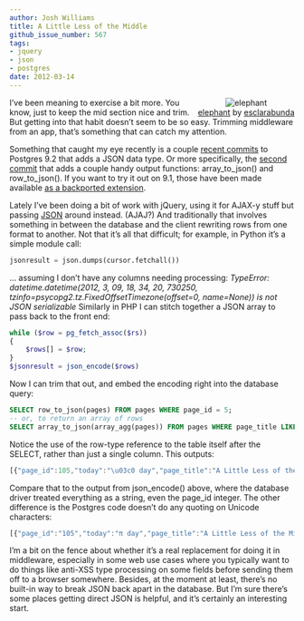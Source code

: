 ```yaml
---
author: Josh Williams
title: A Little Less of the Middle
github_issue_number: 567
tags:
- jquery
- json
- postgres
date: 2012-03-14
---
```



<div class="separator" style="clear: both; text-align: center; float:right">
<img alt="elephant" border="0" src="https://joshwilliams.name/monitoring/5258954374_52b77c8090_m.jpg" style="clear: right"/>
<br/><a href="https://www.flickr.com/photos/34968534@N07/5258954374/">elephant</a> by <a href="https://www.flickr.com/photos/34968534@N07/">esclarabunda</a>
</div>

I’ve been meaning to exercise a bit more. You know, just to keep the mid section nice and trim. But getting into that habit doesn’t seem to be so easy. Trimming middleware from an app, that’s something that can catch my attention.

Something that caught my eye recently is a couple [recent commits](https://git.postgresql.org/gitweb/?p=postgresql.git;a=commitdiff;h=5384a73f98d9829725186a7b65bf4f8adb3cfaf1) to Postgres 9.2 that adds a JSON data type. Or more specifically, the [second commit](https://git.postgresql.org/gitweb/?p=postgresql.git;a=commitdiff;h=39909d1d39ae57c3a655fc7010e394e26b90fec9) that adds a couple handy output functions: array_to_json() and row_to_json(). If you want to try it out on 9.1, those have been made available [as a backported extension](https://web.archive.org/web/20120208114210/http://people.planetpostgresql.org/andrew/index.php?/archives/255-JSON-for-PG-9.2-...-and-now-for-9.1!.html).

Lately I’ve been doing a bit of work with jQuery, using it for AJAX-y stuff but passing [JSON](https://www.json.org/) around instead. (AJAJ?) And traditionally that involves something in between the database and the client rewriting rows from one format to another. Not that it’s all that difficult; for example, in Python it’s a simple module call:

```python
jsonresult = json.dumps(cursor.fetchall())
```

... assuming I don’t have any columns needing processing: *TypeError: datetime.datetime(2012, 3, 09, 18, 34, 20, 730250, tzinfo=psycopg2.tz.FixedOffsetTimezone(offset=0, name=None)) is not JSON serializable* Similarly in PHP I can stitch together a JSON array to pass back to the front end:

```php
while ($row = pg_fetch_assoc($rs))
{
    $rows[] = $row;
}
$jsonresult = json_encode($rows)
```

Now I can trim that out, and embed the encoding right into the database query:

```sql
SELECT row_to_json(pages) FROM pages WHERE page_id = 5;
-- or, to return an array of rows
SELECT array_to_json(array_agg(pages)) FROM pages WHERE page_title LIKE 'A Little Less%';
```

Notice the use of the row-type reference to the table itself after the SELECT, rather than just a single column. This outputs:

```javascript
[{"page_id":105,"today":"\u03c0 day","page_title":"A Little Less of the Middle","contents":"I've been meaning to exercise a bit more.  You...","published_on":"2012-03-15 03:30:00+00"}]
```

Compare that to the output from json_encode() above, where the database driver treated everything as a string, even the page_id integer. The other difference is the Postgres code doesn’t do any quoting on Unicode characters:

```javascript
[{"page_id":"105","today":"π day","page_title":"A Little Less of the Middle","contents":"I've been meaning to exercise a bit more.  You...","published_on":"2012-03-15 03:30:00+00"}]
```

I’m a bit on the fence about whether it’s a real replacement for doing it in middleware, especially in some web use cases where you typically want to do things like anti-XSS type processing on some fields before sending them off to a browser somewhere. Besides, at the moment at least, there’s no built-in way to break JSON back apart in the database. But I’m sure there’s some places getting direct JSON is helpful, and it’s certainly an interesting start.


